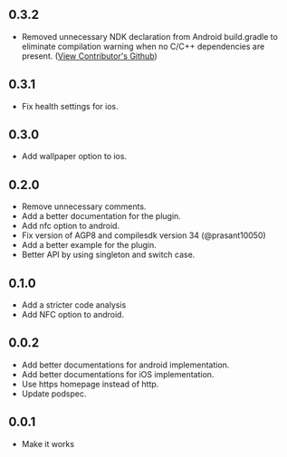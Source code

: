 ## 0.3.2
* Removed unnecessary NDK declaration from Android build.gradle to eliminate compilation warning when no C/C++ dependencies are present. ([View Contributor's Github](https://github.com/Petrol-))

## 0.3.1
* Fix health settings for ios.

## 0.3.0
* Add wallpaper option to ios.

## 0.2.0
* Remove unnecessary comments.
* Add a better documentation for the plugin.
* Add nfc option to android.
* Fix version of AGP8 and compilesdk version 34 (@prasant10050)
* Add a better example for the plugin.
* Better API by using singleton and switch case.

## 0.1.0
* Add a stricter code analysis
* Add NFC option to android.

## 0.0.2

* Add better documentations for android implementation.
* Add better documentations for iOS implementation.
* Use https homepage instead of http.
* Update podspec.

## 0.0.1

* Make it works
